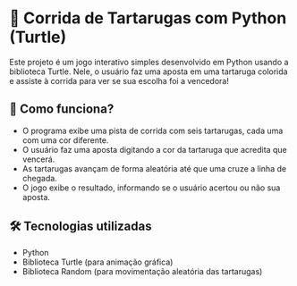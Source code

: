 # 🐢 Corrida de Tartarugas com Python (Turtle)
Este projeto é um jogo interativo simples desenvolvido em Python usando a biblioteca Turtle. Nele, o usuário faz uma aposta em uma tartaruga colorida e assiste à corrida para ver se sua escolha foi a vencedora!

## 🚀 Como funciona?
- O programa exibe uma pista de corrida com seis tartarugas, cada uma com uma cor diferente.
- O usuário faz uma aposta digitando a cor da tartaruga que acredita que vencerá.
- As tartarugas avançam de forma aleatória até que uma cruze a linha de chegada.
- O jogo exibe o resultado, informando se o usuário acertou ou não sua aposta.

## 🛠 Tecnologias utilizadas
- Python
- Biblioteca Turtle (para animação gráfica)
- Biblioteca Random (para movimentação aleatória das tartarugas)
